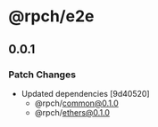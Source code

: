 # @rpch/e2e

## 0.0.1

### Patch Changes

- Updated dependencies [9d40520]
  - @rpch/common@0.1.0
  - @rpch/ethers@0.1.0
